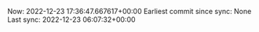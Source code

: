 Now: 2022-12-23 17:36:47.667617+00:00 Earliest commit since sync: None Last sync: 2022-12-23 06:07:32+00:00
